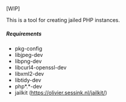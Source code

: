 [WIP]

This is a tool for creating jailed PHP instances.

##### Requirements
- pkg-config
- libjpeg-dev
- libpng-dev
- libcurl4-openssl-dev
- libxml2-dev
- libtidy-dev
- php*.*-dev
- jailkit (https://olivier.sessink.nl/jailkit/)
